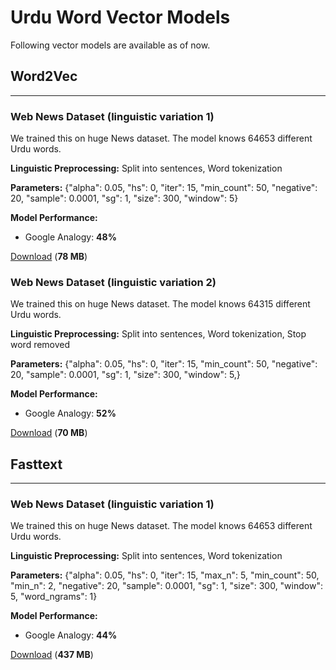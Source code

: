 # Urdu Word Vector Models 

Following vector models are available as of now.

## Word2Vec 
-------------

### Web News Dataset (linguistic variation 1)

We trained this on huge News dataset. The model knows 64653 different Urdu words.

**Linguistic Preprocessing:** Split into sentences, Word tokenization

**Parameters:** {"alpha": 0.05, "hs": 0, "iter": 15, "min_count": 50, "negative": 20, "sample": 0.0001, "sg": 1, "size": 300, "window": 5}

**Model Performance:**

- Google Analogy: **48%**

[Download](https://sgp1.digitaloceanspaces.com/urduhack/models/word-vectors/urdu_web_news_vector300_word2vec_linguistic_variation_1.bin) (**78 MB**)

### Web News Dataset (linguistic variation 2)


We trained this on huge News dataset. The model knows 64315 different Urdu words.

**Linguistic Preprocessing:** Split into sentences, Word tokenization, Stop word removed

**Parameters:** {"alpha": 0.05, "hs": 0, "iter": 15, "min_count": 50, "negative": 20, "sample": 0.0001, "sg": 1, "size": 300, "window": 5,}

**Model Performance:**

- Google Analogy: **52%**

[Download](https://sgp1.digitaloceanspaces.com/urduhack/models/word-vectors/urdu_web_news_vector300_word2vec_linguistic_variation_2.bin) (**70 MB**)

## Fasttext
-------------

### Web News Dataset (linguistic variation 1)

We trained this on huge News dataset. The model knows 64653 different Urdu words.

**Linguistic Preprocessing:** Split into sentences, Word tokenization

**Parameters:** {"alpha": 0.05, "hs": 0, "iter": 15, "max_n": 5, "min_count": 50, "min_n": 2, "negative": 20, "sample": 0.0001, "sg": 1, "size": 300, "window": 5, "word_ngrams": 1}

**Model Performance:**

- Google Analogy: **44%**

[Download](https://sgp1.digitaloceanspaces.com/urduhack/models/word-vectors/urdu_web_news_vector300_fasttext_linguistic_variation_1.zip) (**437 MB**)
